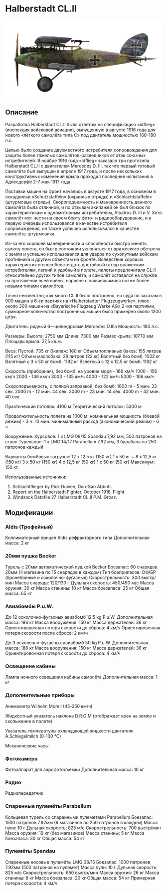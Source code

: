# Halberstadt CL.II

![halberstadtcl2](../images/halberstadtcl2.png)

## Описание

Разработка Halberstadt CL.II была ответом на спецификацию «idflieg» (инспекция войсковой авиации), выпущенную в августе 1916 года для нового «лёгкого  самолёта типа С» под двигатель мощностью 160-180 л.с.

Целью было создание двухместного истребителя сопровождения для защиты более тяжелых  самолётов-разведчиков от атак союзных истребителей. В ноябре 1916 года «idflieg» заказало три прототипа Halberstadt CL.II с двигателем Mercedes D. III, так что первый готовый  самолёта был выпущен в апреле 1917 года, и после нескольких конструктивных изменений крыла проходил последние испытания в Адлесдорфе 2-7 мая 1917 года.

Поставки машин на фронт начались в августе 1917 года, в основном в эскадрильи «Schutzstaffeln» (охранные отряды) и «Schlachtstaffeln» (штурмовые отряды). Скороподъемность и маневренность данного самолёта была отличной, и по отзывам экипажей он был близок по характеристикам к одномоторным истребителям, Albatros D. III и V. Хотя самолёт мог нести на своем борту фото- и радиооборудование, и в первую очередь использовался в качестве истребителя сопровождения, он также успешно использовался в качестве самолёта-штурмовика.

Из-за его хорошей маневренности и способности быстро менять высоту полета, он был в состоянии уклоняться от вражеского обстрела с земли и успешно использовался для ударов по сухопутным войскам противника и другим объектам на фронте. Вследствие хороших характеристик и способности дать достойный отпор вражеским истребителям, легкий и удобный в полете, пилоты предпочитали CL.II относительно других типов  самолёта, и  самолёт оставался на службе на протяжении всей войны, наравне с появившимися позже более новыми типами  самолётов.

Точно неизвестно, как много CL.II было построено, но судя по заказам в 900 машин в 6-ти партиях на «Halberstadter Flugzeugwerke», плюс около 300 машин на «Bayerische Flugzeug Werke AG» 2-мя партиями, суммарное количество построенных машин было примерно около 1200 штук.


Двигатель: рядный 6—цилиндровый Mercedes D.IIIa
Мощность: 180 л.с.

Размеры:
Высота: 2750 мм
Длина: 7300 мм
Размах крыла: 10770 мм
Площадь крыла: 27,5 кв.м.

Веса:
Пустой: 735 кг
Экипаж: 160 кг
Объем топливных баков: 155 литров (115 кг)
Объем маслобакa: 28 литров (22 кг)
Взлетный без бомб: 1032 кг
Взлетный с 3 x 50 кг бомб: 1182 кг
Взлетный с 12 x 12.5 кг бомб: 1182 кг

Скорость (приборная), без бомб:
на уровне моря - 166 км/ч
1000 - 156 км/ч
2000 - 146 км/ч
3000 - 135 км/ч
4000 - 122 км/ч
5000 - 106 км/ч

Скороподъемность, с полной заправкой, без бомб:
1000 m -  5 мин. 33 сек.
2000 m - 12 мин. 44 сек.
3000 m - 23 мин. 14 сек.
4000 m - 42 мин. 40 сек.

Практический потолок: 4100 м
Теоретический потолок: 5300 м

Продолжительность полёта на 1000 м:
номинальная мощность (боевой режим) - 3 ч. 10 мин.
минимальный расход (экономический режим) - 6 ч.

Вооружение:
Курсовое: 1 х LMG 08/15 Spandau 7,92 мм, 500 патронов на ствол
Турельное: 1 х LMG 14/17 Parabellum 7,92 мм, 3 барабана по 250 патронов каждый

Варианты бомбовых загрузок:
12 x 12.5 кг (150 кг)
1 x 50 кг + 8 x 12,5 кг (150 кг)
3 x 50 кг (150 кг)
4 x 12,5 кг (50 кг)
1 x 50 кг (50 кг)
Максимум: 150 кг.

Использованные источники:
1) Schlachtflieger by Rick Duiven, Dan-San Abbott.
2) Report on the Halberstadt Fighter, October 1918, Flight.
3) Windsock Datafile 27 Halberstadt CL.II P.M. Grosz.

## Модификации


### Aldis (Трофейный)

Коллиматорный прицел Aldis рефракторного типа
Дополнительная масса: 2 кг


### 20мм пушка Becker

Турель с 20мм автоматической пушкой Becker
Боезапас: 60 снарядов 20мм (4 магазина по 15 снарядов в каждом)
Тип боеприпасов: ОФ/БР (бронебойные и осколочно-фугасные)
Скорострельность: 300 выстр/мин
Масса снаряда: 120/130 г
Дульная скорость: 450/490 м/с
Масса оружия: 30 кг
Масса станины: 10 кг
Масса боезапаса: 25 кг
Общая масса: 65 кг


### Авиабомбы P.u.W.

До 12 осколочно-фугасных авиабомб 12.5 kg P.u.W.
Дополнительная масса: 186 кг
Масса вооружения: 150 кг
Масса держателей: 36 кг
Ориентировочная потеря скорости до сброса: 4 км/ч
Ориентировочная потеря скорости после сброса: 2 км/ч

До 3 осколочно-фугасных авиабомб 50 kg P.u.W.
Дополнительная масса: 186 кг
Масса вооружения: 150 кг
Масса держателей: 36 кг
Ориентировочная потеря скорости до сброса: 4 км/ч


### Освещение кабины

Лампа ночного освещения кабины самолёта
Дополнительная масса: 1 кг


### Дополнительные приборы

Анемометр Wilhelm Morell (45-250 км/ч)

Жидкостный указатель наклона D.R.G.M (отображает крен на земле и скольжение в полете)

Указатель температуры охлаждающей жидкости двигателя A.Schlegelmilch (0-100 °C)

Механические часы



### Фотокамера

Фотоаппарат для аэрофотосъёмки 
Дополнительная масса: 10 кг


### Радио

Радиопередатчик


### Спаренные пулемёты Parabellum

Кольцевая турель со спаренными пулеметами Parabellum
Боезапас: 1500 патронов 7.92мм (6 магазинов по 250 патронов в каждом)
Масса пули: 10 г
Дульная скорость: 825 м/с
Скорострельность: 700 выстр/мин
Масса оружия: 19 кг (без магазинов)
Масса станины: 5 кг
Масса боезапаса: 30 кг
Общая масса: 54 кг


### Пулемёты Spandau

Спаренные носовые пулемёты LMG 08/15
Боезапас: 1000 патронов 7.92мм (500 патронов на пулемёт)
Масса пули: 10 г
Дульная скорость: 825 м/с
Скорострельность: 650 выстр/мин
Масса оружия: 26 кг
Масса станины: 8 кг
Масса боезапаса: 20 кг
Общая масса: 54 кг
Примерная потеря скорости: 4 км/ч